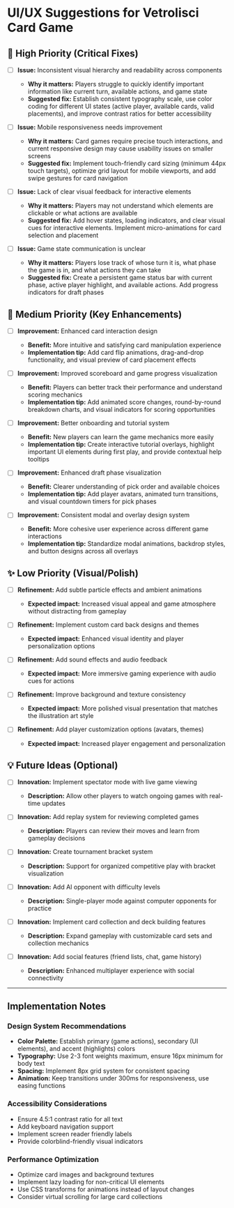 # UI/UX Suggestions for Vetrolisci Card Game

## 🚀 High Priority (Critical Fixes)

- [ ] **Issue:** Inconsistent visual hierarchy and readability across components

  - **Why it matters:** Players struggle to quickly identify important information like current turn, available actions, and game state
  - **Suggested fix:** Establish consistent typography scale, use color coding for different UI states (active player, available cards, valid placements), and improve contrast ratios for better accessibility

- [ ] **Issue:** Mobile responsiveness needs improvement

  - **Why it matters:** Card games require precise touch interactions, and current responsive design may cause usability issues on smaller screens
  - **Suggested fix:** Implement touch-friendly card sizing (minimum 44px touch targets), optimize grid layout for mobile viewports, and add swipe gestures for card navigation

- [ ] **Issue:** Lack of clear visual feedback for interactive elements

  - **Why it matters:** Players may not understand which elements are clickable or what actions are available
  - **Suggested fix:** Add hover states, loading indicators, and clear visual cues for interactive elements. Implement micro-animations for card selection and placement

- [ ] **Issue:** Game state communication is unclear
  - **Why it matters:** Players lose track of whose turn it is, what phase the game is in, and what actions they can take
  - **Suggested fix:** Create a persistent game status bar with current phase, active player highlight, and available actions. Add progress indicators for draft phases

## 🔧 Medium Priority (Key Enhancements)

- [ ] **Improvement:** Enhanced card interaction design

  - **Benefit:** More intuitive and satisfying card manipulation experience
  - **Implementation tip:** Add card flip animations, drag-and-drop functionality, and visual preview of card placement effects

- [ ] **Improvement:** Improved scoreboard and game progress visualization

  - **Benefit:** Players can better track their performance and understand scoring mechanics
  - **Implementation tip:** Add animated score changes, round-by-round breakdown charts, and visual indicators for scoring opportunities

- [ ] **Improvement:** Better onboarding and tutorial system

  - **Benefit:** New players can learn the game mechanics more easily
  - **Implementation tip:** Create interactive tutorial overlays, highlight important UI elements during first play, and provide contextual help tooltips

- [ ] **Improvement:** Enhanced draft phase visualization

  - **Benefit:** Clearer understanding of pick order and available choices
  - **Implementation tip:** Add player avatars, animated turn transitions, and visual countdown timers for pick phases

- [ ] **Improvement:** Consistent modal and overlay design system
  - **Benefit:** More cohesive user experience across different game interactions
  - **Implementation tip:** Standardize modal animations, backdrop styles, and button designs across all overlays

## ✨ Low Priority (Visual/Polish)

- [ ] **Refinement:** Add subtle particle effects and ambient animations

  - **Expected impact:** Increased visual appeal and game atmosphere without distracting from gameplay

- [ ] **Refinement:** Implement custom card back designs and themes

  - **Expected impact:** Enhanced visual identity and player personalization options

- [ ] **Refinement:** Add sound effects and audio feedback

  - **Expected impact:** More immersive gaming experience with audio cues for actions

- [ ] **Refinement:** Improve background and texture consistency

  - **Expected impact:** More polished visual presentation that matches the illustration art style

- [ ] **Refinement:** Add player customization options (avatars, themes)
  - **Expected impact:** Increased player engagement and personalization

## 💡 Future Ideas (Optional)

- [ ] **Innovation:** Implement spectator mode with live game viewing

  - **Description:** Allow other players to watch ongoing games with real-time updates

- [ ] **Innovation:** Add replay system for reviewing completed games

  - **Description:** Players can review their moves and learn from gameplay decisions

- [ ] **Innovation:** Create tournament bracket system

  - **Description:** Support for organized competitive play with bracket visualization

- [ ] **Innovation:** Add AI opponent with difficulty levels

  - **Description:** Single-player mode against computer opponents for practice

- [ ] **Innovation:** Implement card collection and deck building features

  - **Description:** Expand gameplay with customizable card sets and collection mechanics

- [ ] **Innovation:** Add social features (friend lists, chat, game history)
  - **Description:** Enhanced multiplayer experience with social connectivity

---

## Implementation Notes

### Design System Recommendations

- **Color Palette:** Establish primary (game actions), secondary (UI elements), and accent (highlights) colors
- **Typography:** Use 2-3 font weights maximum, ensure 16px minimum for body text
- **Spacing:** Implement 8px grid system for consistent spacing
- **Animation:** Keep transitions under 300ms for responsiveness, use easing functions

### Accessibility Considerations

- Ensure 4.5:1 contrast ratio for all text
- Add keyboard navigation support
- Implement screen reader friendly labels
- Provide colorblind-friendly visual indicators

### Performance Optimization

- Optimize card images and background textures
- Implement lazy loading for non-critical UI elements
- Use CSS transforms for animations instead of layout changes
- Consider virtual scrolling for large card collections
